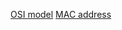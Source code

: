[OSI model](https://en.wikipedia.org/wiki/OSI_model)
[MAC address](https://en.wikipedia.org/wiki/MAC_address)
